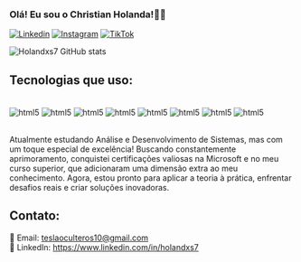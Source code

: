 ### Olá! Eu sou o Christian Holanda!✌🏽

[![Linkedin](https://img.shields.io/badge/LinkedIn-0077B5?style=for-the-badge&logo=linkedin&logoColor=white)](https://www.linkedin.com/in/holandxs7)
[![Instagram](https://img.shields.io/badge/Instagram-E4405F?style=for-the-badge&logo=instagram&logoColor=white)](https://www.instagram.com/grtprogramador?igshid=MzRIODBiNWFIZA==)
[![TikTok](https://img.shields.io/badge/TikTok-000000?style=for-the-badge&logo=tiktok&logoColor=white)](https://www.tiktok.com/@grtprogramador?_t=8ev3ll1b5ss&_r=1)

![Holandxs7 GitHub stats](https://github-readme-stats.vercel.app/api?username=Holandxs7&show_icons=true&theme=onedark)

## Tecnologias que uso:

<div style="display: inline_block"><br/>
  <img align="center" alt="html5" src="https://img.shields.io/badge/HTML5-E34F26?style=for-the-badge&logo=html5&logoColor=white" />
  <img align="center" alt="html5" src="https://img.shields.io/badge/Python-3776AB?style=for-the-badge&logo=python&logoColor=white" />
    <img align="center" alt="html5" src="https://img.shields.io/badge/C%2B%2B-00599C?style=for-the-badge&logo=c%2B%2B&logoColor=white" />
     <img align="center" alt="html5" src="https://img.shields.io/badge/C-00599C?style=for-the-badge&logo=c&logoColor=white" />
      <img align="center" alt="html5" src="https://img.shields.io/badge/C%23-239120?style=for-the-badge&logo=c-sharp&logoColor=white" />
      <img align="center" alt="html5" src="https://img.shields.io/badge/JavaScript-F7DF1E?style=for-the-badge&logo=javascript&logoColor=black" />
      <img align="center" alt="html5" src="https://img.shields.io/badge/Google_Cloud-4285F4?style=for-the-badge&logo=google-cloud&logoColor=white" />
       <img align="center" alt="html5" src="https://img.shields.io/badge/Microsoft_Office-D83B01?style=for-the-badge&logo=microsoft-office&logoColor=white" />
</div><br/>

 Atualmente estudando Análise e Desenvolvimento de Sistemas, mas com um toque especial de excelência! Buscando constantemente aprimoramento, conquistei certificações valiosas na Microsoft e no meu curso superior, que adicionaram uma dimensão extra ao meu conhecimento. Agora, estou pronto para aplicar a teoria à prática, enfrentar desafios reais e criar soluções inovadoras.

 ## Contato:
 📧 Email: teslaoculteros10@gmail.com<br/>
📱 LinkedIn: https://www.linkedin.com/in/holandxs7<br/>

